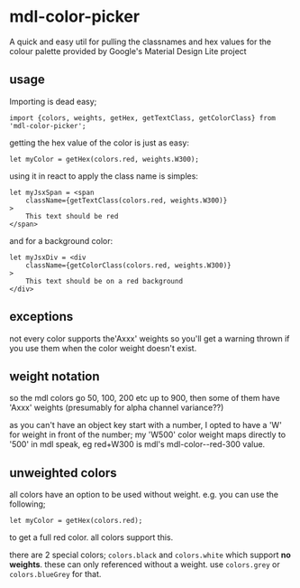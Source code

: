# mdl-color-picker
A quick and easy util for pulling the classnames and hex values for the colour palette provided by Google's Material Design Lite project

## usage
Importing is dead easy;
```
import {colors, weights, getHex, getTextClass, getColorClass} from 'mdl-color-picker';
```
getting the hex value of the color is just as easy:
```
let myColor = getHex(colors.red, weights.W300);
```
using it in react to apply the class name is simples:
```
let myJsxSpan = <span 
    className={getTextClass(colors.red, weights.W300)}
>
    This text should be red
</span>
```
and for a background color:
```
let myJsxDiv = <div 
    className={getColorClass(colors.red, weights.W300)}
>
    This text should be on a red background
</div>
```
## exceptions
not every color supports the'Axxx'  weights so you'll get a warning thrown if you use them when the color weight doesn't exist.

## weight notation
so the mdl colors go 50, 100, 200 etc up to 900, then some of them have 'Axxx' weights (presumably for alpha channel variance??)

as you can't have an object key start with a number, I opted to have a 'W' for weight in front of the number; my 'W500' color weight maps directly to '500' in mdl speak, eg red+W300 is mdl's mdl-color--red-300 value. 

## unweighted colors
all colors have an option to be used without weight. e.g. you can use the following;
```
let myColor = getHex(colors.red);
```
to get a full red color. all colors support this.

there are 2 special colors; `colors.black` and `colors.white` which support **no weights**. these can only referenced without a weight. use `colors.grey` or `colors.blueGrey` for that.